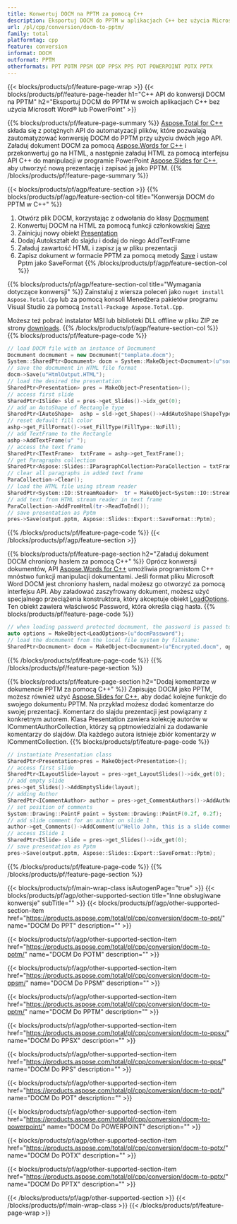 ```yaml
---
title: Konwertuj DOCM na PPTM za pomocą C++
description: Eksportuj DOCM do PPTM w aplikacjach C++ bez użycia Microsoft Word lub PowerPoint
url: /pl/cpp/conversion/docm-to-pptm/
family: total
platformtag: cpp
feature: conversion
informat: DOCM
outformat: PPTM
otherformats: PPT POTM PPSM ODP PPSX PPS POT POWERPOINT POTX PPTX
---
```

{{< blocks/products/pf/feature-page-wrap >}}
{{< blocks/products/pf/feature-page-header h1="C++ API do konwersji DOCM na PPTM" h2="Eksportuj DOCM do PPTM w swoich aplikacjach C++ bez użycia Microsoft Word&reg; lub PowerPoint" >}}

{{% blocks/products/pf/feature-page-summary %}}
[Aspose.Total for C++](https://products.aspose.com/total/cpp/) składa się z potężnych API do automatyzacji plików, które pozwalają zautomatyzować konwersję DOCM do PPTM przy użyciu dwóch jego API. Załaduj dokument DOCM za pomocą [Aspose.Words for C++](https://products.aspose.com/words/cpp/) i przekonwertuj go na HTML, a następnie załaduj HTML za pomocą interfejsu API C++ do manipulacji w programie PowerPoint [Aspose.Slides for C++]( https://products.aspose.com/slides/cpp/), aby utworzyć nową prezentację i zapisać ją jako PPTM. 
{{% /blocks/products/pf/feature-page-summary  %}}

{{< blocks/products/pf/agp/feature-section >}}
{{% blocks/products/pf/agp/feature-section-col title="Konwersja DOCM do PPTM w C++" %}}
1. Otwórz plik DOCM, korzystając z odwołania do klasy [Docmument](https://reference.aspose.com/words/cpp/class/aspose.words.docmument)
2. Konwertuj DOCM na HTML za pomocą funkcji członkowskiej [Save](https://reference.aspose.com/words/cpp/class/aspose.words.docmument#save_stdbasicostream_saveoptions)
3. Zainicjuj nowy obiekt [Presentation](https://reference.aspose.com/slides/cpp/class/aspose.slides.presentation)
4. Dodaj Autokształt do slajdu i dodaj do niego AddTextFrame
5. Załaduj zawartość HTML i zapisz ją w pliku prezentacji
6. Zapisz dokument w formacie PPTM za pomocą metody [Save](https://reference.aspose.com/slides/cpp/class/aspose.slides.presentation#afcd59ec697bf05c10f78c3869de2ec9e) i ustaw Pptm jako SaveFormat
{{% /blocks/products/pf/agp/feature-section-col %}}

{{% blocks/products/pf/agp/feature-section-col title="Wymagania dotyczące konwersji" %}}
Zainstaluj z wiersza poleceń jako ```nuget install Aspose.Total.Cpp``` lub za pomocą konsoli Menedżera pakietów programu Visual Studio za pomocą ```Install-Package Aspose.Total.Cpp```.

Możesz też pobrać instalator MSI lub biblioteki DLL offline w pliku ZIP ze strony [downloads](https://downloads.aspose.com/total/cpp).
{{% /blocks/products/pf/agp/feature-section-col %}}
{{% blocks/products/pf/feature-page-code %}}

```cpp
// load DOCM file with an instance of Docmument
Docmument docmument = new Docmument("template.docm");
System::SharedPtr<Docmument> docm = System::MakeObject<Docmument>(u"sourceFile.docm");
// save the docmument in HTML file format
docm->Save(u"HtmlOutput.HTML");
// load the desired the presentation
SharedPtr<Presentation> pres = MakeObject<Presentation>();
// access first slide
SharedPtr<ISlide> sld = pres->get_Slides()->idx_get(0);
// add an AutoShape of Rectangle type
SharedPtr<IAutoShape>  ashp = sld->get_Shapes()->AddAutoShape(ShapeType::Rectangle, 10, 10, 700, 500);
// reset default fill color
ashp->get_FillFormat()->set_FillType(FillType::NoFill);
// add TextFrame to the Rectangle
ashp->AddTextFrame(u" ");
// access the text frame
SharedPtr<ITextFrame>  txtFrame = ashp->get_TextFrame();
// get Paragraphs collection
SharedPtr<Aspose::Slides::IParagraphCollection>ParaCollection = txtFrame->get_Paragraphs();
// clear all paragraphs in added text frame
ParaCollection->Clear();
// load the HTML file using stream reader
SharedPtr<System::IO::StreamReader>  tr = MakeObject<System::IO::StreamReader>(HtmlOutput.HTML);
// add text from HTML stream reader in text frame
ParaCollection->AddFromHtml(tr->ReadToEnd());
// save presentation as Pptm
pres->Save(output.pptm, Aspose::Slides::Export::SaveFormat::Pptm);                  
```

{{% /blocks/products/pf/feature-page-code %}}
{{< /blocks/products/pf/agp/feature-section >}}

{{% blocks/products/pf/feature-page-section  h2="Załaduj dokument DOCM chroniony hasłem za pomocą C++" %}}
Oprócz konwersji dokumentów, API [Aspose.Words for C++](https://products.aspose.com/words/cpp/) umożliwia programistom C++ mnóstwo funkcji manipulacji dokumentami. Jeśli format pliku Microsoft Word DOCM jest chroniony hasłem, nadal możesz go otworzyć za pomocą interfejsu API. Aby załadować zaszyfrowany dokument, możesz użyć specjalnego przeciążenia konstruktora, który akceptuje obiekt [LoadOptions](https://reference.aspose.com/words/cpp/class/aspose.words.loading.load_options). Ten obiekt zawiera właściwość Password, która określa ciąg hasła.
{{% blocks/products/pf/feature-page-code %}}

```cpp
// when loading password protected docmument, the password is passed to the docmument's constructor using a LoadOptions object.
auto options = MakeObject<LoadOptions>(u"docmPassword");
// load the docmument from the local file system by filename:
SharedPtr<Docmument> docm = MakeObject<Docmument>(u"Encrypted.docm", options);
```
{{% /blocks/products/pf/feature-page-code  %}}
{{% /blocks/products/pf/feature-page-section %}}

{{% blocks/products/pf/feature-page-section  h2="Dodaj komentarze w dokumencie PPTM za pomocą C++" %}}
Zapisując DOCM jako PPTM, możesz również użyć [Aspose.Slides for C++](https://products.aspose.com/slides/cpp/), aby dodać kolejne funkcje do swojego dokumentu PPTM. Na przykład możesz dodać komentarze do swojej prezentacji. Komentarz do slajdu prezentacji jest powiązany z konkretnym autorem. Klasa Presentation zawiera kolekcję autorów w ICommentAuthorCollection, którzy są pptmowiedzialni za dodawanie komentarzy do slajdów. Dla każdego autora istnieje zbiór komentarzy w ICommentCollection.
{{% blocks/products/pf/feature-page-code %}}

```cpp
// instantiate Presentation class
SharedPtr<Presentation>pres = MakeObject<Presentation>();
// access first slide
SharedPtr<ILayoutSlide>layout = pres->get_LayoutSlides()->idx_get(0);
// add empty slide
pres->get_Slides()->AddEmptySlide(layout);
// adding Author
SharedPtr<ICommentAuthor> author = pres->get_CommentAuthors()->AddAuthor(u"John Doe", u"MF");
// set position of comments
System::Drawing::PointF point = System::Drawing::PointF(0.2f, 0.2f);
// add slide comment for an author on slide 1
author->get_Comments()->AddComment(u"Hello John, this is a slide comment", pres->get_Slides()->idx_get(1), point, DateTime::get_Now());
// access ISlide 1
SharedPtr<ISlide> slide = pres->get_Slides()->idx_get(0);
// save presentation as Pptm
pres->Save(output.pptm, Aspose::Slides::Export::SaveFormat::Pptm);  
```
{{% /blocks/products/pf/feature-page-code  %}}
{{% /blocks/products/pf/feature-page-section %}}

{{< blocks/products/pf/main-wrap-class isAutogenPage="true" >}}
{{< blocks/products/pf/agp/other-supported-section title="Inne obsługiwane konwersje" subTitle="" >}}
{{< blocks/products/pf/agp/other-supported-section-item href="https://products.aspose.com/total/pl/cpp/conversion/docm-to-ppt/" name="DOCM Do PPT" description="" >}}

{{< blocks/products/pf/agp/other-supported-section-item href="https://products.aspose.com/total/pl/cpp/conversion/docm-to-potm/" name="DOCM Do POTM" description="" >}}

{{< blocks/products/pf/agp/other-supported-section-item href="https://products.aspose.com/total/pl/cpp/conversion/docm-to-ppsm/" name="DOCM Do PPSM" description="" >}}

{{< blocks/products/pf/agp/other-supported-section-item href="https://products.aspose.com/total/pl/cpp/conversion/docm-to-pptm/" name="DOCM Do PPTM" description="" >}}

{{< blocks/products/pf/agp/other-supported-section-item href="https://products.aspose.com/total/pl/cpp/conversion/docm-to-ppsx/" name="DOCM Do PPSX" description="" >}}

{{< blocks/products/pf/agp/other-supported-section-item href="https://products.aspose.com/total/pl/cpp/conversion/docm-to-pps/" name="DOCM Do PPS" description="" >}}

{{< blocks/products/pf/agp/other-supported-section-item href="https://products.aspose.com/total/pl/cpp/conversion/docm-to-pot/" name="DOCM Do POT" description="" >}}

{{< blocks/products/pf/agp/other-supported-section-item href="https://products.aspose.com/total/pl/cpp/conversion/docm-to-powerpoint/" name="DOCM Do POWERPOINT" description="" >}}

{{< blocks/products/pf/agp/other-supported-section-item href="https://products.aspose.com/total/pl/cpp/conversion/docm-to-potx/" name="DOCM Do POTX" description="" >}}

{{< blocks/products/pf/agp/other-supported-section-item href="https://products.aspose.com/total/pl/cpp/conversion/docm-to-pptx/" name="DOCM Do PPTX" description="" >}}


{{< /blocks/products/pf/agp/other-supported-section >}}
{{< /blocks/products/pf/main-wrap-class >}}
{{< /blocks/products/pf/feature-page-wrap >}}